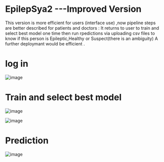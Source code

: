 # EpilepSya2    ---Improved Version
This version is more efficient for users (interface use) ,now pipeline steps are better described for patients and doctors :
It returns to user to train and select best model one time then run rpedictions via uploading csv files to know if this person is Epileptic,Healthy or Suspect(there is an ambiguity)
A further deploymant would be efficient .
# log in

![image](https://github.com/user-attachments/assets/ae8db680-cee8-4d2a-8f0a-463054ceba07)

# Train and select best model

![image](https://github.com/user-attachments/assets/989961c6-7c6e-4910-a961-59e0e48d66b8)


![image](https://github.com/user-attachments/assets/dd2bab8a-a415-4f8c-9bcd-7fd45c960349)



# Prediction

![image](https://github.com/user-attachments/assets/7f71197b-7ee4-419a-a31a-4acf800e914f)


